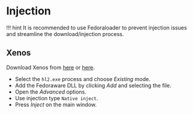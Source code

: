 # Injection

!!! hint
    It is recommended to use Fedoraloader to prevent injection issues and streamline the download/injection process.

## Xenos

Download Xenos from [here](https://github.com/DarthTon/Xenos/releases/latest/) or [here](https://github.com/relaxtakenotes/xenos/releases/latest/).

- Select the `hl2.exe` process and choose *Existing* mode.
- Add the Fedoraware DLL by clicking *Add* and selecting the file.
- Open the *Advanced* options.
- Use injection type `Native inject`.
- Press *Inject* on the main window.
